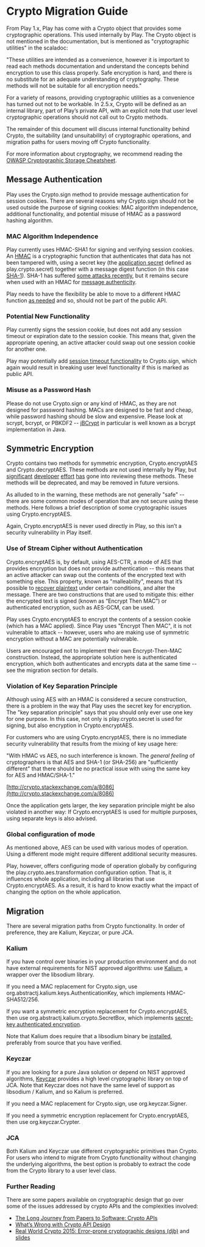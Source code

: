 <!--- Copyright (C) 2009-2016 Lightbend Inc. <https://www.lightbend.com> -->
# Crypto Migration Guide

From Play 1.x, Play has come with a Crypto object that provides some cryptographic operations.  This used internally by Play.  The Crypto object is not mentioned in the documentation, but is mentioned as "cryptographic utilities" in the scaladoc:

"These utilities are intended as a convenience, however it is important to read each methods documentation and understand the concepts behind encryption to use this class properly.  Safe encryption is hard, and there is no substitute for an adequate understanding of cryptography.  These methods will not be suitable for all encryption needs."

For a variety of reasons, providing cryptographic utilities as a convenience has turned out not to be workable.   In 2.5.x, Crypto will be defined as an internal library, part of Play’s private API, with an explicit note that user level cryptographic operations should not call out to Crypto methods.

The remainder of this document will discuss internal functionality behind Crypto, the suitability (and unsuitability) of cryptographic operations, and migration paths for users moving off Crypto functionality.

For more information about cryptography, we recommend reading the [OWASP Cryptographic Storage Cheatsheet](https://www.owasp.org/index.php/Cryptographic_Storage_Cheat_Sheet).

## Message Authentication

Play uses the Crypto.sign method to provide message authentication for session cookies.   There are several reasons why Crypto.sign should not be used outside the purpose of signing cookies: MAC algorithm independence, additional functionality, and potential misuse of HMAC as a password hashing algorithm.

### MAC Algorithm Independence

Play currently uses HMAC-SHA1 for signing and verifying session cookies.  An [HMAC](https://en.wikipedia.org/wiki/Hash-based_message_authentication_code) is a cryptographic function that authenticates that data has not been tampered with, using a secret key (the [application secret](https://www.playframework.com/documentation/2.4.x/ApplicationSecret) defined as play.crypto.secret) together with a message digest function (in this case [SHA-1](https://en.wikipedia.org/wiki/SHA-1)).  SHA-1 has suffered [some attacks recently](https://sites.google.com/site/itstheshappening/), but it remains secure when used with an HMAC for [message authenticity](http://killring.org/2014/01/05/how-broken-is-sha1/).  

Play needs to have the flexibility be able to move to a different HMAC function [as needed](http://valerieaurora.org/hash.html) and so, should not be part of the public API.

### Potential New Functionality

Play currently signs the session cookie, but does not add any session timeout or expiration date to the session cookie.  This means that, given the appropriate opening, an active attacker could swap out one session cookie for another one.  

Play may potentially add [session timeout functionality](https://github.com/google/keyczar/blob/master/java/code/src/org/keyczar/TimeoutSigner.java#L109) to Crypto.sign, which again would result in breaking user level functionality if this is marked as public API.

### Misuse as a Password Hash

Please do not use Crypto.sign or any kind of HMAC, as they are not designed for password hashing.  MACs are designed to be fast and cheap, while password hashing should be slow and expensive.  Please look at scrypt, bcrypt, or PBKDF2 -- [jBCrypt](http://www.mindrot.org/projects/jBCrypt/) in particular is well known as a bcrypt implementation in Java.

## Symmetric Encryption

Crypto contains two methods for symmetric encryption, Crypto.encryptAES and Crypto.decryptAES. These methods are not used internally by Play, but [significant](https://github.com/playframework/playframework/issues/4407) [developer](https://groups.google.com/d/msg/play-framework-dev/Rlrt89Ky_Rk/j6Iq6-snDw8J) [effort](https://groups.google.com/forum/#!topic/play-framework/Pao8MnADAqw) [has](https://ipsec.pl/play-framework/2014/session-variables-encryption-play-framework.html) gone into reviewing these methods.  These methods will be deprecated, and may be removed in future versions.

As alluded to in the warning, these methods are not generally "safe" -- there are some common modes of operation that are not secure using these methods.   Here follows a brief description of some cryptographic issues using Crypto.encryptAES.

Again, Crypto.encryptAES is never used directly in Play, so this isn’t a security vulnerability in Play itself.   

### Use of Stream Cipher without Authentication

Crypto.encryptAES is, by default, using AES-CTR, a mode of AES that provides encryption but does not provide authentication -- this means that an active attacker can swap out the contents of the encrypted text with something else.  This property, known as "malleability", means that it’s possible to [recover plaintext](https://news.ycombinator.com/item?id=639761) under certain conditions, and alter the message.  There are two constructions that are used to mitigate this: either the encrypted text is signed (known as “Encrypt Then MAC”) or authenticated encryption, such as AES-GCM, can be used.

Play uses Crypto.encryptAES to encrypt the contents of a session cookie (which has a MAC applied).  Since Play uses "Encrypt Then MAC", it is not vulnerable to attack -- however, users who are making use of symmetric encryption without a MAC are potentially vulnerable.

Users are encouraged not to implement their own Encrypt-Then-MAC construction.  Instead, the appropriate solution here is authenticated encryption, which both authenticates and encrypts data at the same time -- see the migration section for details.  

### Violation of Key Separation Principle

Although using AES with an HMAC is considered a secure construction, there is a problem in the way that Play uses the secret key for encryption.  The "key separation principle" says that you should only ever use one key for one purpose.  In this case, not only is play.crypto.secret is used for signing, but also encryption in Crypto.encryptAES.

For customers who are using Crypto.encryptAES, there is no immediate security vulnerability that results from the mixing of key usage here:

"With HMAC vs AES, no such interference is known. The *general feeling* of cryptographers is that AES and SHA-1 (or SHA-256) are "sufficiently different" that there should be no practical issue with using the same key for AES and HMAC/SHA-1."

[http://crypto.stackexchange.com/a/8086](http://crypto.stackexchange.com/a/8086)

Once the application gets larger, the key separation principle might be also violated in another way: If Crypto.encryptAES is used for multiple purposes, using separate keys is also advised.

### Global configuration of mode

As mentioned above, AES can be used with various modes of operation. Using a different mode might require different additional security measures.

Play, however, offers configuring mode of operation globally by configuring the play.crypto.aes.transformation configuration option. That is, it influences whole application, including all libraries that use Crypto.encryptAES. As a result, it is hard to know exactly what the impact of changing the option on the whole application.

## Migration

There are several migration paths from Crypto functionality.  In order of preference, they are Kalium, Keyczar, or pure JCA.

### Kalium

If you have control over binaries in your production environment and do not have external requirements for NIST approved algorithms: use [Kalium](https://abstractj.github.io/kalium/), a wrapper over the libsodium library.

If you need a MAC replacement for Crypto.sign, use org.abstractj.kalium.keys.AuthenticationKey, which implements HMAC-SHA512/256.

If you want a symmetric encryption replacement for Crypto.encryptAES, then use org.abstractj.kalium.crypto.SecretBox, which implements [secret-key authenticated encryption](http://doc.libsodium.org/secret-key_cryptography/authenticated_encryption.html).  

Note that Kalium does require that a libsodium binary be [installed](http://doc.libsodium.org/installation/index.html), preferably from source that you have verified.

### Keyczar

If you are looking for a pure Java solution or depend on NIST approved algorithms, [Keyczar](https://tersesystems.com/2015/10/05/effective-cryptography-in-the-jvm/) provides a high level cryptographic library on top of JCA.  Note that Keyczar does not have the same level of support as libsodium / Kalium, and so Kalium is preferred.

If you need a MAC replacement for Crypto.sign, use org.keyczar.Signer.

If you need a symmetric encryption replacement for Crypto.encryptAES, then use org.keyczar.Crypter.

### JCA

Both Kalium and Keyczar use different cryptographic primitives than Crypto.  For users who intend to migrate from Crypto functionality without changing the underlying algorithms, the best option is probably to extract the code from the Crypto library to a user level class.

### Further Reading

There are some papers available on cryptographic design that go over some of the issues addressed by crypto APIs and the complexities involved:

* [The Long Journey from Papers to Software: Crypto APIs](http://crypto.junod.info/IACR15_crypto_school_talk.pdf)
* [What’s Wrong with Crypto API Design](http://spar.isi.jhu.edu/~mgreen/CryptoAPIs.pdf)
* [Real World Crypto 2015: Error-prone cryptographic designs (djb)](http://bristolcrypto.blogspot.com/2015/01/real-world-crypto-2015-error-prone.html) and [slides](http://cr.yp.to/talks/2015.01.07/slides-djb-20150107-a4.pdf)
